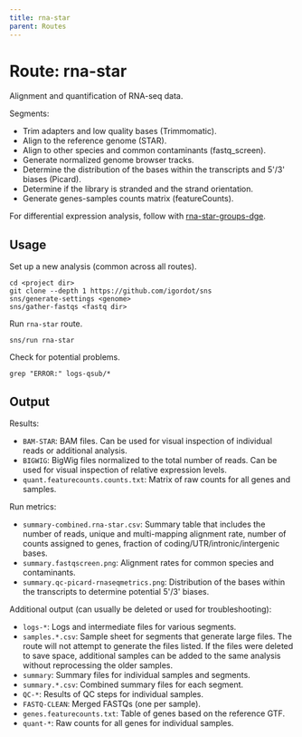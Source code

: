 ```yaml
---
title: rna-star
parent: Routes
---
```


# Route: rna-star

Alignment and quantification of RNA-seq data.

Segments:

* Trim adapters and low quality bases (Trimmomatic).
* Align to the reference genome (STAR).
* Align to other species and common contaminants (fastq_screen).
* Generate normalized genome browser tracks.
* Determine the distribution of the bases within the transcripts and 5'/3' biases (Picard).
* Determine if the library is stranded and the strand orientation.
* Generate genes-samples counts matrix (featureCounts).

For differential expression analysis, follow with [rna-star-groups-dge](rna-star-groups-dge).

## Usage

Set up a new analysis (common across all routes).

```
cd <project dir>
git clone --depth 1 https://github.com/igordot/sns
sns/generate-settings <genome>
sns/gather-fastqs <fastq dir>
```

Run `rna-star` route.

```
sns/run rna-star
```

Check for potential problems.

```
grep "ERROR:" logs-qsub/*
```

## Output

Results:

* `BAM-STAR`: BAM files. Can be used for visual inspection of individual reads or additional analysis.
* `BIGWIG`: BigWig files normalized to the total number of reads. Can be used for visual inspection of relative expression levels.
* `quant.featurecounts.counts.txt`: Matrix of raw counts for all genes and samples.

Run metrics:

* `summary-combined.rna-star.csv`: Summary table that includes the number of reads, unique and multi-mapping alignment rate, number of counts assigned to genes, fraction of coding/UTR/intronic/intergenic bases.
* `summary.fastqscreen.png`: Alignment rates for common species and contaminants.
* `summary.qc-picard-rnaseqmetrics.png`: Distribution of the bases within the transcripts to determine potential 5'/3' biases.

Additional output (can usually be deleted or used for troubleshooting):

* `logs-*`: Logs and intermediate files for various segments.
* `samples.*.csv`: Sample sheet for segments that generate large files. The route will not attempt to generate the files listed. If the files were deleted to save space, additional samples can be added to the same analysis without reprocessing the older samples.
* `summary`: Summary files for individual samples and segments.
* `summary.*.csv`: Combined summary files for each segment.
* `QC-*`: Results of QC steps for individual samples.
* `FASTQ-CLEAN`: Merged FASTQs (one per sample).
* `genes.featurecounts.txt`: Table of genes based on the reference GTF.
* `quant-*`: Raw counts for all genes for individual samples.
